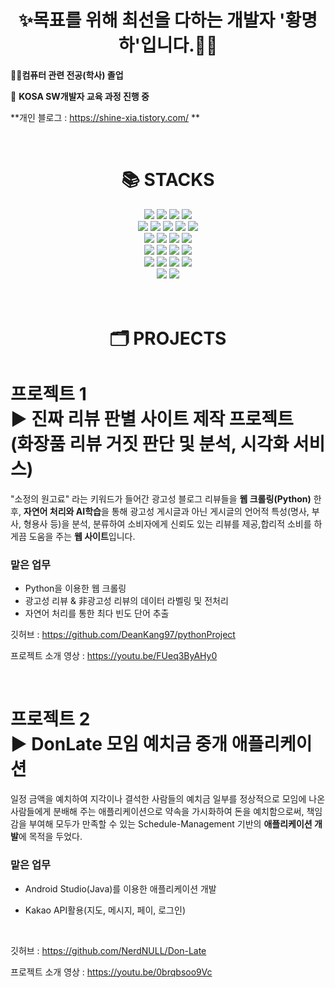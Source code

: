 <div align=center><h1>✨목표를 위해 최선을 다하는 개발자 '황명하'입니다.👨‍💻</h1> </div>

👨‍🎓**컴퓨터 관련 전공(학사) 졸업**

🌱 **KOSA SW개발자 교육 과정 진행 중**

**개인 블로그 : https://shine-xia.tistory.com/ **

<br>
<div align=center><h1>📚 STACKS</h1></div>
<div align=center> 
  <img src="https://img.shields.io/badge/java-007396?style=for-the-badge&logo=java&logoColor=white"> 
  <img src="https://img.shields.io/badge/c-A8B9CC?style=for-the-badge&logo=c&logoColor=white">
  <img src="https://img.shields.io/badge/c++-00599C?style=for-the-badge&logo=c%2B%2B&logoColor=white">
  <img src="https://img.shields.io/badge/python-3776AB?style=for-the-badge&logo=python&logoColor=white"> 
  <br>
  
  <img src="https://img.shields.io/badge/html5-E34F26?style=for-the-badge&logo=html5&logoColor=white"> 
  <img src="https://img.shields.io/badge/css-1572B6?style=for-the-badge&logo=css3&logoColor=white"> 
  <img src="https://img.shields.io/badge/bootstrap-7952B3?style=for-the-badge&logo=bootstrap&logoColor=white">
  <img src="https://img.shields.io/badge/javascript-F7DF1E?style=for-the-badge&logo=javascript&logoColor=black"> 
  <img src="https://img.shields.io/badge/jquery-0769AD?style=for-the-badge&logo=jquery&logoColor=white">
  <br>
  <img src="https://img.shields.io/badge/eclipse IDE-2C2255?style=for-the-badge&logo=eclipseide&logoColor=white">
  <img src="https://img.shields.io/badge/IntelliJ IDEA-2C2255?style=for-the-badge&logo=intellijidea&logoColor=white">
  <img src="https://img.shields.io/badge/vscode-007ACC?style=for-the-badge&logo=visualstudiocode&logoColor=white">
  <img src="https://img.shields.io/badge/Android studio-3DDC84?style=for-the-badge&logo=androidstudio&logoColor=white"> 
  <br>
  <img src="https://img.shields.io/badge/oracle-F80000?style=for-the-badge&logo=oracle&logoColor=white"> 
  <img src="https://img.shields.io/badge/mysql-4479A1?style=for-the-badge&logo=mysql&logoColor=white"> 
  <img src="https://img.shields.io/badge/maven-C71A36?style=for-the-badge&logo=apachemaven&logoColor=white"> 
  <img src="https://img.shields.io/badge/apache tomcat-FFD000?style=for-the-badge&logo=apachetomcat&logoColor=white">
  <br>
  
  <img src="https://img.shields.io/badge/spring-6DB33F?style=for-the-badge&logo=spring&logoColor=white">
  <img src="https://img.shields.io/badge/spring boot-6DB33F?style=for-the-badge&logo=springboot&logoColor=white"> 
  <img src="https://img.shields.io/badge/spring security-6DB33F?style=for-the-badge&logo=springsecurity&logoColor=white"> 
  <img src="https://img.shields.io/badge/Android-3DDC84?style=for-the-badge&logo=android&logoColor=white"> 
  <br>
  <img src="https://img.shields.io/badge/github-181717?style=for-the-badge&logo=github&logoColor=white">
  <img src="https://img.shields.io/badge/git-F05032?style=for-the-badge&logo=git&logoColor=white">
  <br>
</div>
<br>
<br>
<div align=center><h1>🗂 PROJECTS </h1></div>

# 프로젝트 1 </br>▶ 진짜 리뷰 판별 사이트 제작 프로젝트 </br>(화장품 리뷰 거짓 판단 및 분석, 시각화 서비스)

"소정의 원고료" 라는 키워드가 들어간 광고성 블로그 리뷰들을 **웹 크롤링(Python)** 한 후, **자연어 처리와 AI학습**을 통해 광고성 게시글과 아닌 게시글의 언어적 특성(명사, 부사, 형용사 등)을 분석, 분류하여 소비자에게 신뢰도 있는 리뷰를 제공,합리적 소비를 하게끔 도움을 주는 **웹 사이트**입니다.</br>

### 맡은 업무

- Python을 이용한 웹 크롤링
- 광고성 리뷰 & 非광고성 리뷰의 데이터 라벨링 및 전처리 
- 자연어 처리를 통한 최다 빈도 단어 추출 

깃허브 : https://github.com/DeanKang97/pythonProject

프로젝트 소개 영상 : https://youtu.be/FUeq3ByAHy0

<br>

# 프로젝트 2 </br>▶ DonLate  모임 예치금 중개 애플리케이션


일정 금액을 예치하여 지각이나 결석한 사람들의 예치금 일부를 정상적으로 모임에 나온 사람들에게 분배해 주는 애플리케이션으로 약속을 가시화하여 돈을 예치함으로써, 책임감을 부여해 모두가 만족할 수 있는 Schedule-Management 기반의 **애플리케이션 개발**에 목적을 두었다.<br/>

### 맡은 업무

- Android Studio(Java)를 이용한 애플리케이션 개발

- Kakao API활용(지도, 메시지, 페이, 로그인)

<br>

깃허브 : https://github.com/NerdNULL/Don-Late

프로젝트 소개 영상 : https://youtu.be/0brqbsoo9Vc


<!--
**MasonHwang/MasonHwang** is a ✨ _special_ ✨ repository because its `README.md` (this file) appears on your GitHub profile.

Here are some ideas to get you started:

- 🔭 I’m currently working on ...
- 🌱 I’m currently learning ...
- 👯 I’m looking to collaborate on ...
- 🤔 I’m looking for help with ...
- 💬 Ask me about ...
- 📫 How to reach me: ...
- 😄 Pronouns: ...
- ⚡ Fun fact: ...
-->
